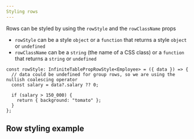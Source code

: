 ```yaml
---
Styling rows
---
```


Rows can be styled by using the `rowStyle` and the `rowClassName` props

- `rowStyle` can be a style `object` or a `function` that returns a style `object` or `undefined`
- `rowClassName` can be a `string` (the name of a CSS class) or a `function` that returns a `string` or `undefined`

```tsx title=Defining-a-rowStyle-function
const rowStyle: InfiniteTablePropRowStyle<Employee> = ({ data }) => {
  // data could be undefined for group rows, so we are using the nullish coalescing operator
  const salary = data?.salary ?? 0;

  if (salary > 150_000) {
    return { background: "tomato" };
  }
};
```

## Row styling example

<Sandpack>

```ts file=row-styling-example.page.tsx
```
```ts file=columns.ts
```

</Sandpack>

